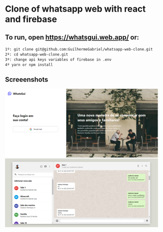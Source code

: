 # Clone of whatsapp web with react and firebase

## To run, open https://whatsgui.web.app/ or:
`1º: git clone git@github.com:GuilhermeGabriel/whatsapp-web-clone.git`<br/>
`2º: cd whatsapp-web-clone.git`<br/>
`3º: change api keys variables of firebase in .env`<br/>
`4º yarn or npm install`<br/>

## Screeenshots
<img src="./screenshots/login.png"/><br/>
<img src="./screenshots/chat.png"/><br/>


